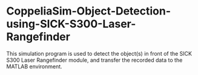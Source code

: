 # CoppeliaSim-Object-Detection-using-SICK-S300-Laser-Rangefinder
This simulation program is used to detect the object(s) in front of the SICK S300 Laser Rangefinder module, and transfer the recorded data to the MATLAB environment.
